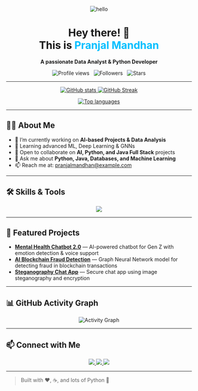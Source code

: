 <p align="center">
  <img src="https://img.shields.io/badge/👋-Hey%20there!-brightgreen" alt="hello" />
</p>

<h1 align="center">Hey there! 👋 <br> This is <span style="color:#00BFFF;">Pranjal Mandhan</span></h1>
<p align="center">
  <strong>A passionate Data Analyst & Python Developer</strong>
</p>

<p align="center">
  <img src="https://komarev.com/ghpvc/?username=pranjalmandhan&color=blue" alt="Profile views" />
  &nbsp;
  <img src="https://img.shields.io/github/followers/pranjalmandhan?label=Followers&style=social" alt="Followers" />
  &nbsp;
  <img src="https://img.shields.io/github/stars/pranjalmandhan?style=social" alt="Stars" />
</p>

---

<p align="center">
  <a href="https://github.com/pranjalmandhan">
    <img src="https://github-readme-stats.vercel.app/api?username=pranjalmandhan&show_icons=true&theme=github_dark&count_private=true" alt="GitHub stats" />
  </a>
  <a href="https://github.com/pranjalmandhan">
    <img src="https://github-readme-streak-stats.herokuapp.com?user=pranjalmandhan&theme=github-dark-blue&hide_border=true" alt="GitHub Streak" />
  </a>
</p>

<p align="center">
  <a href="https://github.com/pranjalmandhan">
    <img src="https://github-readme-stats.vercel.app/api/top-langs/?username=pranjalmandhan&layout=compact&theme=github_dark" alt="Top languages" />
  </a>
</p>

---

## 👨‍💻 About Me
- 🔭 I’m currently working on **AI-based Projects & Data Analysis**
- 🌱 Learning advanced ML, Deep Learning & GNNs
- 👯 Open to collaborate on **AI, Python, and Java Full Stack** projects
- 💬 Ask me about **Python, Java, Databases, and Machine Learning**
- 📫 Reach me at: [pranjalmandhan@example.com](mailto:pranjalmandhan@example.com)

---

## 🛠️ Skills & Tools

<p align="center">
  <img src="https://skillicons.dev/icons?i=python,java,js,html,css,react,flask,spring,mysql,sqlite,postgresql,mongodb,git,github,vscode" />
</p>

---

## 🔭 Featured Projects
- **[Mental Health Chatbot 2.0](https://github.com/pranjalmandhan/mental-health-chatbot)** — AI-powered chatbot for Gen Z with emotion detection & voice support  
- **[AI Blockchain Fraud Detection](https://github.com/pranjalmandhan/blockchain-fraud-detection)** — Graph Neural Network model for detecting fraud in blockchain transactions  
- **[Steganography Chat App](https://github.com/pranjalmandhan/steganography-chat-app)** — Secure chat app using image steganography and encryption

---

## 📊 GitHub Activity Graph
<p align="center">
  <img src="https://github-readme-activity-graph.vercel.app/graph?username=pranjalmandhan&theme=react-dark&hide_border=true&area=true" alt="Activity Graph" />
</p>

---

## 📫 Connect with Me
<p align="center">
  <a href="https://linkedin.com/in/pranjalmandhan" target="_blank">
    <img src="https://skillicons.dev/icons?i=linkedin" />
  </a>
  <a href="https://twitter.com/pranjalmandhan" target="_blank">
    <img src="https://skillicons.dev/icons?i=twitter" />
  </a>
  <a href="mailto:pranjalmandhan@example.com">
    <img src="https://skillicons.dev/icons?i=gmail" />
  </a>
</p>

---

> Built with ❤️, ☕, and lots of Python 🐍
